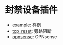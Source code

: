 # 封禁设备插件

* [example](https://github.com/sec-report/SecAutoBan/tree/main/device/block/example): 样例
* [tcp_reset](https://github.com/sec-report/SecAutoBan/tree/main/device/block/tcp_reset): 旁路阻断
* [opnsense](https://github.com/sec-report/SecAutoBan/tree/main/device/block/opnsense): OPNsense
